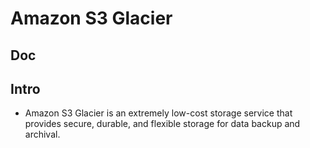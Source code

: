 # Amazon S3 Glacier

## Doc

## Intro
* Amazon S3 Glacier is an extremely low-cost storage service
  that provides secure, durable, and flexible storage for data backup and archival.
